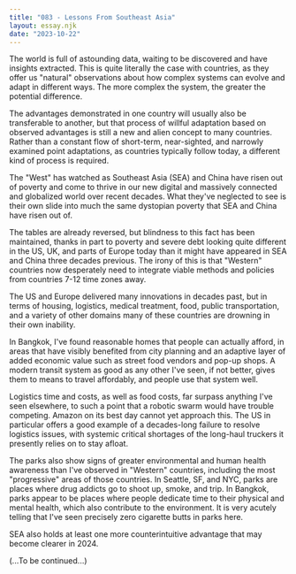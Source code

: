 ```yaml
---
title: "083 - Lessons From Southeast Asia"
layout: essay.njk
date: "2023-10-22"
---
```


The world is full of astounding data, waiting to be discovered and have insights extracted. This is quite literally the case with countries, as they offer us "natural" observations about how complex systems can evolve and adapt in different ways. The more complex the system, the greater the potential difference.

The advantages demonstrated in one country will usually also be transferable to another, but that process of willful adaptation based on observed advantages is still a new and alien concept to many countries. Rather than a constant flow of short-term, near-sighted, and narrowly examined point adaptations, as countries typically follow today, a different kind of process is required.

The "West" has watched as Southeast Asia (SEA) and China have risen out of poverty and come to thrive in our new digital and massively connected and globalized world over recent decades. What they've neglected to see is their own slide into much the same dystopian poverty that SEA and China have risen out of.

The tables are already reversed, but blindness to this fact has been maintained, thanks in part to poverty and severe debt looking quite different in the US, UK, and parts of Europe today than it might have appeared in SEA and China three decades previous. The irony of this is that "Western" countries now desperately need to integrate viable methods and policies from countries 7-12 time zones away.

The US and Europe delivered many innovations in decades past, but in terms of housing, logistics, medical treatment, food, public transportation, and a variety of other domains many of these countries are drowning in their own inability.

In Bangkok, I've found reasonable homes that people can actually afford, in areas that have visibly benefited from city planning and an adaptive layer of added economic value such as street food vendors and pop-up shops. A modern transit system as good as any other I've seen, if not better, gives them to means to travel affordably, and people use that system well.

Logistics time and costs, as well as food costs, far surpass anything I've seen elsewhere, to such a point that a robotic swarm would have trouble competing. Amazon on its best day cannot yet approach this. The US in particular offers a good example of a decades-long failure to resolve logistics issues, with systemic critical shortages of the long-haul truckers it presently relies on to stay afloat.

The parks also show signs of greater environmental and human health awareness than I've observed in "Western" countries, including the most "progressive" areas of those countries. In Seattle, SF, and NYC, parks are places where drug addicts go to shoot up, smoke, and trip. In Bangkok, parks appear to be places where people dedicate time to their physical and mental health, which also contribute to the environment. It is very acutely telling that I've seen precisely zero cigarette butts in parks here.

SEA also holds at least one more counterintuitive advantage that may become clearer in 2024.

(...To be continued...)